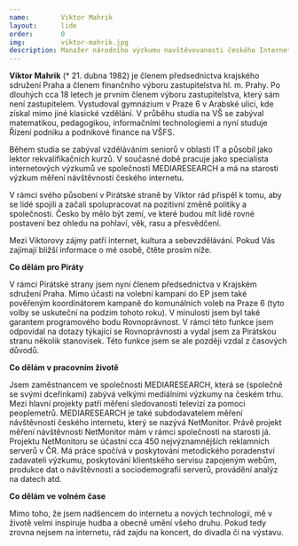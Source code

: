 ```yaml
---
name:        Viktor Mahrik
layout:      lide
order:       0
img:         viktor-mahrik.jpg
description: Manažer národního výzkumu navštěvovanosti českého Internetu. Zaměřuje se na transparentní hospodaření a zveřejnování informací na Internetu.
---
```


**Viktor Mahrik** (* 21. dubna 1982) je členem předsednictva krajského sdružení Praha a členem finančního výboru zastupitelstva hl. m. Prahy. Po dlouhých cca 18 letech je prvním členem výboru zastupitelstva, který sám není zastupitelem. Vystudoval gymnázium v Praze 6 v Arabské ulici, kde získal mimo jiné klasické vzdělání. V průběhu studia na VŠ se zabýval matematikou, pedagogikou, informačními technologiemi a nyní studuje Řízení podniku a podnikové finance na VŠFS.

Během studia se zabýval vzděláváním seniorů v oblasti IT a působil jako lektor rekvalifikačních kurzů. V současné době pracuje jako specialista internetových výzkumů ve společnosti MEDIARESEARCH a má na starosti výzkum měření návštěvnosti českého internetu.

V rámci svého působení v Pirátské straně by Viktor rád přispěl k tomu, aby se lidé spojili a začali spolupracovat na pozitivní změně politiky a společnosti. Česko by mělo být zemí, ve které budou mít lidé rovné postavení bez ohledu na pohlaví, věk, rasu a přesvědčení.

Mezi Viktorovy zájmy patří internet, kultura a sebevzdělávání. Pokud Vás zajímají bližší informace o mé osobě, čtěte prosím níže.

**Co dělám pro Piráty**

V rámci Pirátské strany jsem nyní členem předsednictva v Krajském sdružení Praha. Mimo účasti na volební kampani do EP jsem také pověřeným koordinátorem kampaně do komunálních voleb na Praze 6 (tyto volby se uskuteční na podzim tohoto roku). V minulosti jsem byl také garantem programového bodu Rovnoprávnost. V rámci této funkce jsem odpovídal na dotazy týkající se Rovnoprávnosti a vydal jsem za Pirátskou stranu několik stanovisek. Této funkce jsem se ale později vzdal z časových důvodů.

**Co dělám v pracovním životě**

Jsem zaměstnancem ve společnosti MEDIARESEARCH, která se (společně se svými dceřinkami) zabývá velkými mediálními výzkumy na českém trhu. Mezi hlavní projekty patří měření sledovanosti televizí za pomoci peoplemetrů. MEDIARESEARCH je také subdodavatelem měření návštěvnosti českého internetu, který se nazývá NetMonitor. Právě projekt měření návštěvnosti NetMonitor mám v rámci společnosti na starosti já. Projektu NetMonitoru se účastní cca 450 nejvýznamnějších reklamních serverů v ČR. Má práce spočívá v poskytování metodického poradenství zadavateli výzkumu, poskytování klientského servisu zapojeným webům, produkce dat o návštěvnosti a sociodemografii serverů, provádění analýz na datech atd.

**Co dělám ve volném čase**

Mimo toho, že jsem nadšencem do internetu a nových technologií, mě v životě velmi inspiruje hudba a obecně umění všeho druhu. Pokud tedy zrovna nejsem na internetu, rád zajdu na koncert, do divadla či na výstavu.
